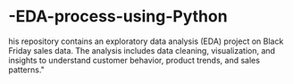 # -EDA-process-using-Python
his repository contains an exploratory data analysis (EDA) project on Black Friday sales data. The analysis includes data cleaning, visualization, and insights to understand customer behavior, product trends, and sales patterns."
